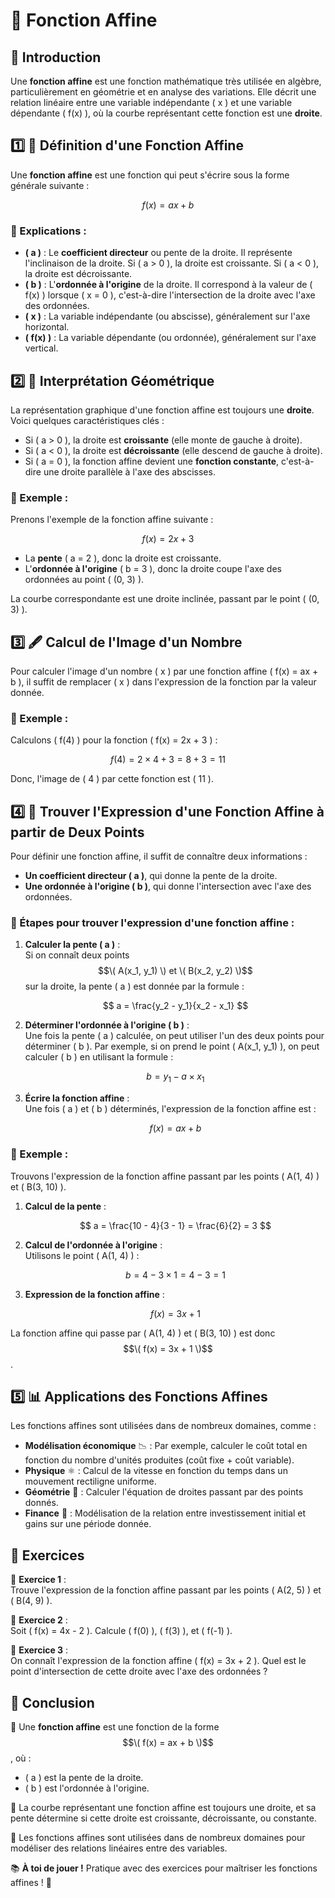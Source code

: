 # 📐 Fonction Affine

## 🧐 Introduction

Une **fonction affine** est une fonction mathématique très utilisée en algèbre, particulièrement en géométrie et en analyse des variations. Elle décrit une relation linéaire entre une variable indépendante \( x \) et une variable dépendante \( f(x) \), où la courbe représentant cette fonction est une **droite**.



## 1️⃣ 📏 Définition d'une Fonction Affine

Une **fonction affine** est une fonction qui peut s'écrire sous la forme générale suivante :

$$ f(x) = ax + b $$

### 📌 Explications :
- **\( a \)** : Le **coefficient directeur** ou pente de la droite. Il représente l'inclinaison de la droite. Si \( a > 0 \), la droite est croissante. Si \( a < 0 \), la droite est décroissante.
- **\( b \)** : L'**ordonnée à l'origine** de la droite. Il correspond à la valeur de \( f(x) \) lorsque \( x = 0 \), c'est-à-dire l'intersection de la droite avec l'axe des ordonnées.
- **\( x \)** : La variable indépendante (ou abscisse), généralement sur l'axe horizontal.
- **\( f(x) \)** : La variable dépendante (ou ordonnée), généralement sur l'axe vertical.



## 2️⃣ 🎲 Interprétation Géométrique

La représentation graphique d'une fonction affine est toujours une **droite**. Voici quelques caractéristiques clés :

- Si \( a > 0 \), la droite est **croissante** (elle monte de gauche à droite).
- Si \( a < 0 \), la droite est **décroissante** (elle descend de gauche à droite).
- Si \( a = 0 \), la fonction affine devient une **fonction constante**, c'est-à-dire une droite parallèle à l'axe des abscisses.

### 📌 Exemple :
Prenons l'exemple de la fonction affine suivante :

$$ f(x) = 2x + 3 $$

- La **pente** \( a = 2 \), donc la droite est croissante.
- L'**ordonnée à l'origine** \( b = 3 \), donc la droite coupe l'axe des ordonnées au point \( (0, 3) \).

La courbe correspondante est une droite inclinée, passant par le point \( (0, 3) \).



## 3️⃣ 🖋 Calcul de l'Image d'un Nombre

Pour calculer l'image d'un nombre \( x \) par une fonction affine \( f(x) = ax + b \), il suffit de remplacer \( x \) dans l'expression de la fonction par la valeur donnée.

### 📌 Exemple :

Calculons \( f(4) \) pour la fonction \( f(x) = 2x + 3 \) :

$$ f(4) = 2 \times 4 + 3 = 8 + 3 = 11 $$

Donc, l'image de \( 4 \) par cette fonction est \( 11 \).



## 4️⃣ 📏 Trouver l'Expression d'une Fonction Affine à partir de Deux Points

Pour définir une fonction affine, il suffit de connaître deux informations :  
- **Un coefficient directeur \( a \)**, qui donne la pente de la droite.
- **Une ordonnée à l'origine \( b \)**, qui donne l'intersection avec l'axe des ordonnées.

### 📌 Étapes pour trouver l'expression d'une fonction affine :

1. **Calculer la pente \( a \)** :  
   Si on connaît deux points $$\( A(x_1, y_1) \) et \( B(x_2, y_2) \)$$ sur la droite, la pente \( a \) est donnée par la formule :

   $$ a = \frac{y_2 - y_1}{x_2 - x_1} $$

2. **Déterminer l'ordonnée à l'origine \( b \)** :  
   Une fois la pente \( a \) calculée, on peut utiliser l'un des deux points pour déterminer \( b \). Par exemple, si on prend le point \( A(x_1, y_1) \), on peut calculer \( b \) en utilisant la formule :

   $$ b = y_1 - a \times x_1 $$

3. **Écrire la fonction affine** :  
   Une fois \( a \) et \( b \) déterminés, l'expression de la fonction affine est :

   $$ f(x) = ax + b $$

### 📌 Exemple :

Trouvons l'expression de la fonction affine passant par les points \( A(1, 4) \) et \( B(3, 10) \).

1. **Calcul de la pente** :

   $$ a = \frac{10 - 4}{3 - 1} = \frac{6}{2} = 3 $$

2. **Calcul de l'ordonnée à l'origine** :  
   Utilisons le point \( A(1, 4) \) :

   $$ b = 4 - 3 \times 1 = 4 - 3 = 1 $$

3. **Expression de la fonction affine** :

   $$ f(x) = 3x + 1 $$

La fonction affine qui passe par \( A(1, 4) \) et \( B(3, 10) \) est donc $$\( f(x) = 3x + 1 \)$$.



## 5️⃣ 📊 Applications des Fonctions Affines

Les fonctions affines sont utilisées dans de nombreux domaines, comme :

- **Modélisation économique** 📉 : Par exemple, calculer le coût total en fonction du nombre d'unités produites (coût fixe + coût variable).
- **Physique** ⚛️ : Calcul de la vitesse en fonction du temps dans un mouvement rectiligne uniforme.
- **Géométrie** 🧮 : Calculer l'équation de droites passant par des points donnés.
- **Finance** 💸 : Modélisation de la relation entre investissement initial et gains sur une période donnée.



## 📝 Exercices

📌 **Exercice 1** :  
Trouve l'expression de la fonction affine passant par les points \( A(2, 5) \) et \( B(4, 9) \).

📌 **Exercice 2** :  
Soit \( f(x) = 4x - 2 \). Calcule \( f(0) \), \( f(3) \), et \( f(-1) \).

📌 **Exercice 3** :  
On connaît l'expression de la fonction affine \( f(x) = 3x + 2 \). Quel est le point d'intersection de cette droite avec l'axe des ordonnées ?



## 🎯 Conclusion

📌 Une **fonction affine** est une fonction de la forme $$\( f(x) = ax + b \)$$, où :
- \( a \) est la pente de la droite.
- \( b \) est l'ordonnée à l'origine.

📌 La courbe représentant une fonction affine est toujours une droite, et sa pente détermine si cette droite est croissante, décroissante, ou constante.

📌 Les fonctions affines sont utilisées dans de nombreux domaines pour modéliser des relations linéaires entre des variables.

📚 **À toi de jouer !** Pratique avec des exercices pour maîtriser les fonctions affines ! 🚀